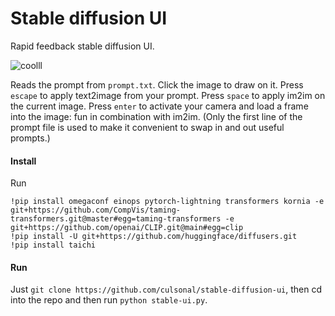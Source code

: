 # Stable diffusion UI

Rapid feedback stable diffusion UI.

![coolll](https://user-images.githubusercontent.com/112416131/187251967-3e65e38e-b5fb-4f46-a194-0e2b0900a381.gif)

Reads the prompt from `prompt.txt`. Click the image to draw on it. Press `escape` to apply text2image from your prompt. Press `space` to apply im2im on the current image. Press `enter` to activate your camera and load a frame into the image: fun in combination with im2im. (Only the first line of the prompt file is used to make it convenient to swap in and out useful prompts.)

#### Install
Run
```
!pip install omegaconf einops pytorch-lightning transformers kornia -e git+https://github.com/CompVis/taming-transformers.git@master#egg=taming-transformers -e git+https://github.com/openai/CLIP.git@main#egg=clip
!pip install -U git+https://github.com/huggingface/diffusers.git
!pip install taichi
```

#### Run
Just `git clone https://github.com/culsonal/stable-diffusion-ui`, then cd into the repo and then run `python stable-ui.py`.
